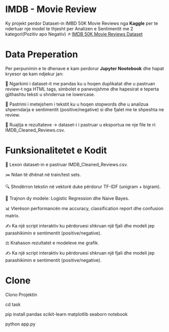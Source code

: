 # IMDB - Movie Review

Ky projekt perdor Dataset-in IMBD 50K Movie Reviews nga **Kaggle** per te ndertuar nje model te thjesht per Analizen e Sentimentit me 2 kategori(Pozitiv apo Negativ)
↗ [IMDB 50K Movie Reviews Dataset](https://www.kaggle.com/datasets/lakshmi25npathi/imdb-dataset-of-50k-movie-reviews)

# Data Preperation
Per perpunimin e te dhenave e kam perdorur **Jupyter Nootebook** dhe hapat kryesor qe kam ndjekur jan:

📂 Ngarkimi i dataset-it me pandas ku u hoqen duplikatat dhe u pastruan review-t nga HTML tags, simbolet e panevojshme dhe hapesirat e teperta gjithashtu teksti u shnderrua ne lowercase.

🧹 Pastrimi i metejshem i tekstit ku u hoqen stopwords dhe u analizua shperndarja e sentimentit (positive/negative) si dhe fjalet me te shpeshta ne review.

💾 Ruajtja e rezultateve → dataset-i i pastruar u eksportua ne nje file te ri: IMDB_Cleaned_Reviews.csv.

# Funksionalitetet e Kodit

📂 Lexon dataset-in e pastruar IMDB_Cleaned_Reviews.csv.

✂️ Ndan të dhënat në train/test sets.

🔍 Shndërron tekstin në vektorë duke përdorur TF-IDF (unigram + bigram).

🤖 Trajnon dy modele: Logistic Regression dhe Naive Bayes.

📊 Vlerëson performancën me accuracy, classification report dhe confusion matrix.

✍️ Ka një script interaktiv ku përdoruesi shkruan një fjali dhe modeli jep parashikimin e sentimentit (positive/negative).

⚖️ Krahason rezultatet e modeleve me grafik.

✍️ Ka një script interaktiv ku përdoruesi shkruan një fjali dhe modeli jep parashikimin e sentimentit (positive/negative).

# Clone

Clono Projektin

cd task

pip install pandas scikit-learn matplotlib seaborn notebook

python app.py



